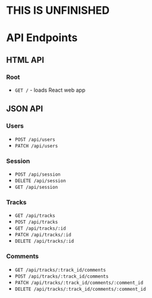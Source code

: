 # THIS IS UNFINISHED


















# API Endpoints

## HTML API

### Root

- `GET /` - loads React web app

## JSON API

### Users

- `POST /api/users`
- `PATCH /api/users`

### Session

- `POST /api/session`
- `DELETE /api/session`
- `GET /api/session`

### Tracks

- `GET /api/tracks`
- `POST /api/tracks`
- `GET /api/tracks/:id`
- `PATCH /api/tracks/:id`
- `DELETE /api/tracks/:id`


### Comments

- `GET /api/tracks/:track_id/comments`
- `POST /api/tracks/:track_id/comments`
- `PATCH /api/tracks/:track_id/comments/:comment_id`
- `DELETE /api/tracks/:track_id/comments/:comment_id`
